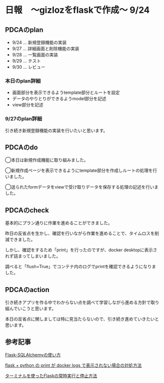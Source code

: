 # 日報　〜gizlozをflaskで作成〜 9/24

## PDCAのplan

- 9/24 ... 新規登録機能の実装
- 9/27 ... 詳細画面と削除機能の実装
- 9/28 ... 一覧画面の実装
- 9/29 ... テスト
- 9/30 ... レビュー

### 本日のplan詳細

- 画面部分を表示できるようtemplate部分とルートを設定
- データのやりとりができるようmodel部分を記述
- view部分を記述

### 9/27のplan詳細

引き続き新規登録機能の実装を行いたいと思います。

## PDCAのdo

◯本日は新規作成機能に取り組みました。

◯新規作成ページを表示できるようにtemplate部分を作成しルートの処理を行いました。

◯送られたformデータをviewで受け取りデータを保存する処理の記述を行いました。

## PDCAのcheck

基本的にプラン通りに作業を進めることができました。

昨日の反省点を生かし、確認を行いながら作業を進めることで、タイムロスを削減できました。

しかし、確認をするため「print」を行ったのですが、docker desktopに表示されず詰まってしまいました。

調べると「flush=True」でコンテナ内のログでprintを確認できるようになりました。

## PDCAのaction
引き続きアプリを作る中でわからない点を調べて学習しながら進める方針で取り組んでいこうと思います。

本日の反省点に関しましては特に見当たらないので、引き続き進めていきたいと思います。

## 参考記事

[Flask-SQLAlchemyの使い方](https://qiita.com/msrks/items/673c083ca91f000d3ed1)

[flask + python の print が docker logs で表示されない場合の対処方法](https://hawksnowlog.blogspot.com/2020/11/how-to-print-debug-messages-to-stdout-on-docker-logs.html)

[ターミナルを使ったFlaskの常時実行と停止方法](https://kita-note.com/flask-always-run-and-stop)
